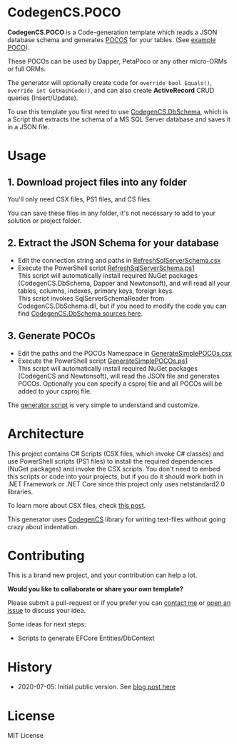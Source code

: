 # CodegenCS.POCO

**CodegenCS.POCO** is a Code-generation template which reads a JSON database schema and generates [POCOS](https://stackoverflow.com/a/250006/3606250) for your tables. (See [example POCO](https://github.com/Drizin/CodegenCS/blob/master/src/CodegenCS.POCO/POCOs/Product.cs)).

These POCOs can be used by Dapper, PetaPoco or any other micro-ORMs or full ORMs.

The generator will optionally create code for `override bool Equals()`, `override int GetHashCode()`, and can also create **ActiveRecord** CRUD queries (Insert/Update).

To use this template you first need to use [CodegenCS.DbSchema](https://github.com/Drizin/CodegenCS/tree/master/src/CodegenCS.DbSchema), which is a Script that extracts the schema of a MS SQL Server database and saves it in a JSON file.

# Usage

## 1. Download project files into any folder

You'll only need CSX files, PS1 files, and CS files. 

You can save these files in any folder, it's not necessary to add to your solution or project folder.

## 2. Extract the JSON Schema for your database

- Edit the connection string and paths in [RefreshSqlServerSchema.csx](https://github.com/Drizin/CodegenCS/blob/master/src/CodegenCS.POCO/RefreshSqlServerSchema.csx)
- Execute the PowerShell script [RefreshSqlServerSchema.ps1](https://github.com/Drizin/CodegenCS/blob/master/src/CodegenCS.POCO/RefreshSqlServerSchema.ps1)  
  This script will automatically install required NuGet packages (CodegenCS.DbSchema, Dapper and Newtonsoft), and will read all your tables, columns, indexes, primary keys, foreign keys.  
  This script invokes SqlServerSchemaReader from CodegenCS.DbSchema.dll, but if you need to modify the code you can find [CodegenCS.DbSchema sources here](https://github.com/Drizin/CodegenCS/tree/master/src/CodegenCS.DbSchema).
  
## 3. Generate POCOs 
 
- Edit the paths and the POCOs Namespace in [GenerateSimplePOCOs.csx](https://github.com/Drizin/CodegenCS/blob/master/src/CodegenCS.POCO/GenerateSimplePOCOs.csx)
- Execute the PowerShell script [GenerateSimplePOCOs.ps1](https://github.com/Drizin/CodegenCS/blob/master/src/CodegenCS.POCO/GenerateSimplePOCOs.ps1)  
  This script will automatically install required NuGet packages (CodegenCS and Newtonsoft), will read the JSON file and generates POCOs.
  Optionally you can specify a csproj file and all POCOs will be added to your csproj file.

The [generator script](https://github.com/Drizin/CodegenCS/blob/master/src/CodegenCS.POCO/SimplePOCOGenerator.cs) is very simple to understand and customize.

# Architecture

This project contains C# Scripts (CSX files, which invoke C# classes) and use PowerShell scripts (PS1 files) to install the required dependencies (NuGet packages) and invoke the CSX scripts. You don't need to embed this scripts or code into your projects, but if you do it should work both in .NET Framework or .NET Core since this project only uses netstandard2.0 libraries.

To learn more about CSX files, check [this post](https://drizin.io/code-generation-csx-scripts-part1/).

This generator uses [CodegenCS](https://github.com/Drizin/CodegenCS) library for writing text-files without going crazy about indentation.  

# Contributing

This is a brand new project, and your contribution can help a lot.  

**Would you like to collaborate or share your own template?**  

Please submit a pull-request or if you prefer you can [contact me](http://drizin.io/pages/Contact/) or [open an issue](https://github.com/Drizin/CodegenCS/issues) to discuss your idea.

Some ideas for next steps:
- Scripts to generate EFCore Entities/DbContext


# History
- 2020-07-05: Initial public version. See [blog post here](https://drizin.io/code-generation-in-c-csx-extracting-sql-server-schema/)

# License
MIT License
